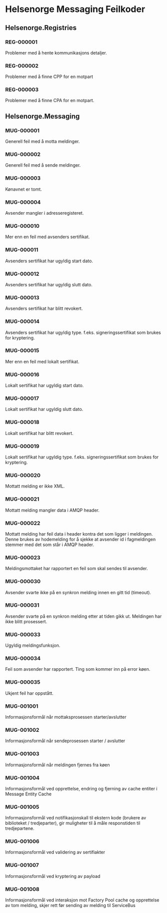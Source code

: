 # Helsenorge Messaging Feilkoder

## Helsenorge.Registries

### REG-000001
Problemer med å hente kommunikasjons detaljer.
 
### REG-000002
Problemer med å finne CPP for en motpart

### REG-000003
Problemer med å finne CPA for en motpart.

## Helsenorge.Messaging

### MUG-000001
Generell feil med å motta meldinger.

### MUG-000002
Generell feil med å sende meldinger.

### MUG-000003
Kønavnet er tomt.

### MUG-000004
Avsender mangler i adresseregisteret.

### MUG-000010
Mer enn en feil med avsenders sertifikat.

### MUG-000011
Avsenders sertifikat har ugyldig start dato.

### MUG-000012
Avsenders sertifikat har ugyldig slutt dato.

### MUG-000013
Avsenders sertifikat har blitt revokert.

### MUG-000014
Avsenders sertifikat har ugyldig type. f.eks. signeringssertifikat som brukes for kryptering.

### MUG-000015
Mer enn en feil med lokalt sertifikat.

### MUG-000016
Lokalt sertifikat har ugyldig start dato.

### MUG-000017
Lokalt sertifikat har ugyldig slutt dato.

### MUG-000018
Lokalt sertifikat har blitt revokert.

### MUG-000019
Lokalt sertifikat har ugyldig type. f.eks. signeringssertifikat som brukes for kryptering.

### MUG-000020
Mottatt melding er ikke XML.

### MUG-000021
Mottatt melding mangler data i AMQP header.

### MUG-000022
Mottatt melding har feil data i header kontra det som ligger i meldingen. Denne brukes av hodemelding for å sjekke at avsender id i fagmeldingen stemmer med det som står i AMQP header. 

### MUG-000023
Meldingsmottaket har rapportert en feil som skal sendes til avsender. 

### MUG-000030
Avsender svarte ikke på en synkron melding innen en gitt tid (timeout).

### MUG-000031
Avsender svarte på en synkron melding etter at tiden gikk ut. Meldingen har ikke blitt prosessert.

### MUG-000033
Ugyldig meldingsfunksjon.

### MUG-000034
Feil som avsender har rapportert. Ting som kommer inn på error køen.

### MUG-000035
Ukjent feil har oppstått.

### MUG-001001
Informasjonsformål når mottaksprosessen starter/avslutter

### MUG-001002
Informasjonsformål når sendeprosessen starter / avslutter 

### MUG-001003
Informasjonsformål når meldingen fjernes fra køen

### MUG-001004
Informasjonsformål ved opprettelse, endring og fjerning av cache entiter i Message Entity Cache

### MUG-001005
Informasjonsformål ved notifikasjonskall til ekstern kode (brukere av biblioteket / tredjeparter), gir muligheter til å måle responstiden til tredjepartene.

### MUG-001006
Informasjonsformål ved validering av sertifiakter

### MUG-001007
Informasjonsformål ved kryptering av payload

### MUG-001008
Informasjonsformål ved interaksjon mot Factory Pool cache og opprettelse av tom melding, skjer rett før sending av melding til ServiceBus
